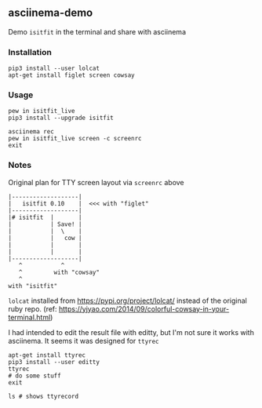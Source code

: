 ## asciinema-demo

Demo `isitfit` in the terminal and share with asciinema


### Installation

```
pip3 install --user lolcat
apt-get install figlet screen cowsay
```

### Usage

```
pew in isitfit_live
pip3 install --upgrade isitfit

asciinema rec
pew in isitfit_live screen -c screenrc
exit
```


### Notes


Original plan for TTY screen layout via `screenrc` above

```
|-------------------|
|   isitfit 0.10    |  <<< with "figlet"
|-------------------|
|# isitfit  |       |
|           | Save! |
|           |  \    |
|           |   cow |
|           |       |
|           |       |
|-------------------|
   ^           ^
   ^         with "cowsay"
   ^
with "isitfit"
```

`lolcat` installed from https://pypi.org/project/lolcat/ instead of the original ruby repo. (ref: https://yjyao.com/2014/09/colorful-cowsay-in-your-terminal.html)


I had intended to edit the result file with editty,
but I'm not sure it works with asciinema.
It seems it was designed for `ttyrec`

```
apt-get install ttyrec
pip3 install --user editty
ttyrec
# do some stuff
exit

ls # shows ttyrecord
```
